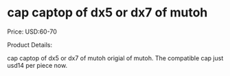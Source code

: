 # cap captop of dx5 or dx7 of mutoh

Price: USD:60-70

Product Details:

cap captop of dx5 or dx7 of mutoh
origial of mutoh.
The compatible cap just usd14 per piece now.